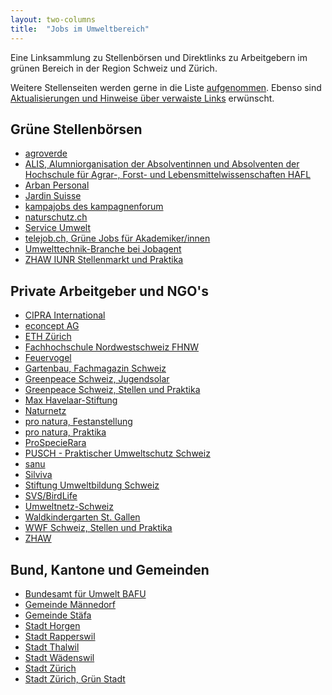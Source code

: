 ```yaml
---
layout: two-columns
title:  "Jobs im Umweltbereich"
---
```

Eine Linksammlung zu Stellenbörsen und Direktlinks zu Arbeitgebern im grünen Bereich in der Region Schweiz und Zürich.

Weitere Stellenseiten werden gerne in die Liste [aufgenommen][kontakt]. Ebenso sind [Aktualisierungen und Hinweise über verwaiste Links][kontakt] erwünscht.

[kontakt]: /ueber-uns/kontakt/

## Grüne Stellenbörsen

- [agroverde][41]
- [ALIS, Alumniorganisation der Absolventinnen und Absolventen der Hochschule für Agrar-, Forst- und Lebensmittelwissenschaften HAFL][44]
- [Arban Personal][27]
- [Jardin Suisse][31]
- [kampajobs des kampagnenforum][9]
- [naturschutz.ch][11]
- [Service Umwelt][25]
- [telejob.ch, Grüne Jobs für Akademiker/innen][30]
- [Umwelttechnik-Branche bei Jobagent][43]
- [ZHAW IUNR Stellenmarkt und Praktika][8]

## Private Arbeitgeber und NGO's

<!-- - [Bioterra][39] -->
- [CIPRA International][37]
- [econcept AG][42]
- [ETH Zürich][35]
- [Fachhochschule Nordwestschweiz FHNW][4]
- [Feuervogel][1]
- [Gartenbau, Fachmagazin Schweiz][38]
- [Greenpeace Schweiz, Jugendsolar][6]
- [Greenpeace Schweiz, Stellen und Praktika][5]
- [Max Havelaar-Stiftung][24]
- [Naturnetz][10]
- [pro natura, Festanstellung][28]
- [pro natura, Praktika][29]
- [ProSpecieRara][12]
- [PUSCH - Praktischer Umweltschutz Schweiz][13]
- [sanu][36]
- [Silviva][14]
- [Stiftung Umweltbildung Schweiz][18]
- [SVS/BirdLife][3]
- [Umweltnetz-Schweiz][40]
- [Waldkindergarten St. Gallen][19]
- [WWF Schweiz, Stellen und Praktika][20]
- [ZHAW][22]

## Bund, Kantone und Gemeinden

- [Bundesamt für Umwelt BAFU][2]
- [Gemeinde Männedorf][23]
- [Gemeinde Stäfa][33]
- [Stadt Horgen][17]
- [Stadt Rapperswil][34]
- [Stadt Thalwil][16]
- [Stadt Wädenswil][15]
- [Stadt Zürich][26]
- [Stadt Zürich, Grün Stadt][32]


[0]: /blog/2012/01/17/webseiten-taeglich-automatisch-auf-aenderungen-pruefen/
[1]: http://www.feuervogel.ch/icc.asp?oid=6978&his=0
[2]: http://www.bafu.admin.ch/org/00831/index.html?lang=de
[3]: http://www.birdlife.ch/d/verband_jobs.html
[4]: http://internet1.refline.ch/655298/search.html?lang=de
[5]: http://www.greenpeace.org/switzerland/de/Uber-uns/Jobs-bei-Greenpeace1/
[6]: http://www.greenpeace.org/switzerland/de/Kampagnen/Jugendsolar/?tab=5
[7DOWN]: http://www.greenpeace.org/switzerland/de/Aktiv-werden/Ein-Praktikum-bei-Greenpeace-Schweiz/
[8]: http://www.zhaw.ch/de/science/studium/bachelor/umwelt-natur-studium/berufliche-perspektiven/stellenmarkt.html
[9]: http://kampajobs.ch/
[10]: http://www.naturnetz.ch/naturnetz/stellen/
[11]: http://naturschutz.ch/kategorie/aktion/jobs
[12]: http://www.prospecierara.ch/generator.aspx?tabindex=10&tabid=536&palias=default
[13]: http://pusch.ch/index.php?pid=1127&l=de
[14]: http://www.silviva.ch/index.php?option=com_content&view=category&layout=blog&id=71&Itemid=408&lang=german
[15]: http://www.waedenswil.ch/de/verwaltung/stellen/
[16]: http://www.thalwil.ch/de/verwaltung/stellen/
[17]: http://www.horgen.ch/de/verwaltung/stellen/
[18]: http://www.umweltbildung.ch/index.html
[19]: http://www.waldkinder-sg.ch/site/cms/front_content.php?idcat=131
[20]: http://www.wwf.ch/de/ueberuns/jobs/
[22]: http://www.zhaw.ch/de/zhaw/die-zhaw/stellen.html
[23]: http://www.maennedorf.ch/de/aktuelles/aktuellesinformationen/?action=showinfo&info_id=54129
[24]: http://www.maxhavelaar.ch/de/fairtrade/ueber-max-havelaar/stellen/
[25]: http://www.service-umwelt.ch/service-umwelt/stellen.html
[26]: https://e-gov.stadt-zuerich.ch/jobsuche/JobsServlet?filter=aus
[27]: http://www.arban.ch/stellen/stellen.php?typ=10&category=4000
[28]: http://www.pronatura.ch/festanstellungen
[29]: http://www.pronatura.ch/praktika
[30]: http://www.telejob.ch/search/academics/umwelt/13/2
[31]: http://www.jardinsuisse.ch/gplus/arbeitsstelle0/arbeitsstelle.html
[32]: https://e-gov.stadt-zuerich.ch/jobsuche/JobsServlet?filter=ein&remo=3570
[33]: http://www.staefa.ch/xml_1/internet/de/application/d118/f191.cfm
[34]: http://www.rapperswil-jona.ch/de/verwaltung/stellen/
[35]: http://internet1.refline.ch/845721/search.html?lang=de
[36]: http://www.sanu.ch/html/netzwerk/stellenmarkt-de.cfm
[37]: http://www.cipra.org/de/CIPRA/cipra-international/ueber-uns/praktikum
[38]: http://www.gartenbau-online.ch/stellenmarkt
[39DOWN]: http://bioterra.ch/site/index.php?option=com_content&view=article&id=363&Itemid=224
[40]: http://www.umweltnetz-schweiz.ch/jobs.html
[41]: http://www.agroverde.ch/content.cfm?site=6
[42]: http://www.econcept.ch/de/portrait/offene-stellen.html
[43]: https://www.jobagent.ch/component/jobagent/category/BrancheUmwelttechnik.html
[44]: http://www.alis.ch/index.php?id=5